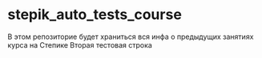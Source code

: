 # stepik_auto_tests_course

В этом репозиторие будет храниться вся инфа о предыдущих занятиях курса на Степике
Вторая тестовая строка